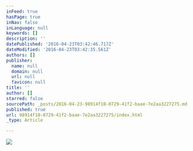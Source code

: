 ```yaml
---
inFeed: true
hasPage: true
inNav: false
inLanguage: null
keywords: []
description: ''
datePublished: '2016-04-23T03:42:46.717Z'
dateModified: '2016-04-23T03:42:35.561Z'
authors: []
publisher:
  name: null
  domain: null
  url: null
  favicon: null
title: ''
author: []
starred: false
sourcePath: _posts/2016-04-23-98914f10-0729-41f2-baae-7e2aa3227275.md
published: true
url: 98914f10-0729-41f2-baae-7e2aa3227275/index.html
_type: Article

---
```

![](https://the-grid-user-content.s3-us-west-2.amazonaws.com/3a1c208b-0a1d-4c89-a83c-7c96ac550223.png)